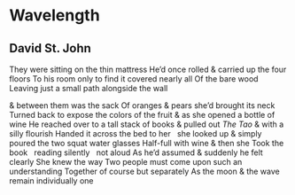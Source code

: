 # Wavelength
## David St. John
They were sitting on the thin mattress
He’d once rolled & carried up the four floors
To his room only to find it covered nearly all
Of the bare wood
Leaving just a small path alongside the wall

& between them was the sack
Of oranges & pears she’d brought its neck
Turned back to expose the colors of the fruit
& as she opened a bottle of wine
He reached over to a tall stack of books
& pulled out _The Tao_ & with a silly flourish
Handed it across the bed to her   she looked up
& simply poured the two squat water glasses
Half-full with wine & then she
Took the book   reading silently   not aloud
As he’d assumed & suddenly he felt clearly
She knew the way
Two people must come upon such an understanding
Together of course but separately
As the moon & the wave remain individually one